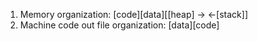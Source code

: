 1. Memory organization:
    [code][data][[heap] -> <-[stack]]
2. Machine code out file organization:
    [data][code]
